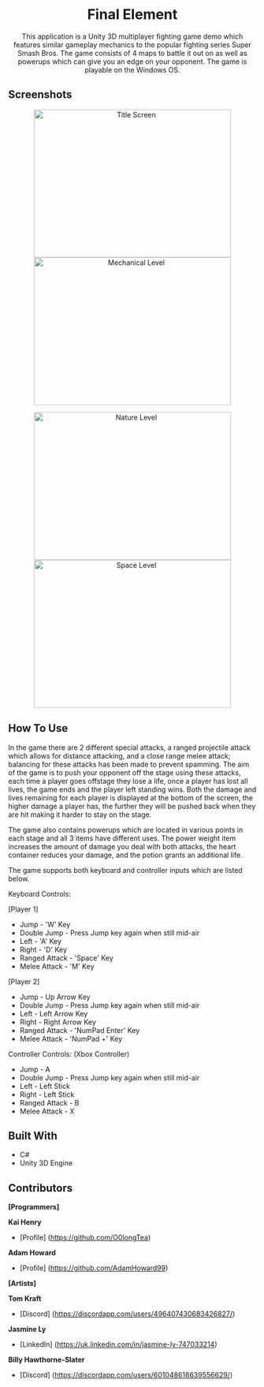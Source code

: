 <h1 align="center">Final Element</h1>
<p align="center">This application is a Unity 3D multiplayer fighting game demo which features similar gameplay mechanics to the popular fighting series Super Smash Bros. The game consists of 4 maps to battle it out on as well as powerups which can give you an edge on your opponent. The game is playable on the Windows OS.
</p>

## Screenshots
<p align="center">
  <img hspace = "10" alt ="Title Screen" src = "https://user-images.githubusercontent.com/74617187/133889296-935e0a58-b93e-4ed7-ab4d-83e0e74b4385.png" height="300" width="400" />
  <img alt ="Mechanical Level" src = "https://user-images.githubusercontent.com/74617187/133889401-f94d203e-0efa-4ddb-b03e-2716b7ae2d89.png" height = "300" width = "400"/>
</p>

<p align="center">
  <img hspace = "10" alt ="Nature Level" src = "https://user-images.githubusercontent.com/74617187/133889426-3993f477-c1d3-471c-9ddc-bee52da6b4c1.png" height="300" width="400" />
  <img alt ="Space Level" src = "https://user-images.githubusercontent.com/74617187/133889449-1ecc9bfe-91db-4a11-b34a-ca9e15dd880a.png" height = "300" width = "400"/>
</p>
  
## How To Use
In the game there are 2 different special attacks, a ranged projectile attack which allows for distance attacking, and a close range melee attack; balancing for these attacks has been made to prevent spamming. The aim of the game is to push your opponent off the stage using these attacks, each time a player goes offstage they lose a life, once a player has lost all lives, the game ends and the player left standing wins. Both the damage and lives remaining for each player is displayed at the bottom of the screen, the higher damage a player has, the further they will be pushed back when they are hit making it harder to stay on the stage.

The game also contains powerups which are located in various points in each stage and all 3 items have different uses. The power weight item increases the amount of damage you deal with both attacks, the heart container reduces your damage, and the potion grants an additional life.

The game supports both keyboard and controller inputs which are listed below.

Keyboard Controls:

[Player 1]
- Jump - 'W' Key
- Double Jump - Press Jump key again when still mid-air
- Left - 'A' Key
- Right - 'D' Key
- Ranged Attack - 'Space' Key
- Melee Attack - 'M' Key

[Player 2]
- Jump - Up Arrow Key
- Double Jump - Press Jump key again when still mid-air
- Left - Left Arrow Key
- Right - Right Arrow Key
- Ranged Attack - 'NumPad Enter' Key
- Melee Attack - 'NumPad +' Key

Controller Controls: (Xbox Controller)
- Jump - A
- Double Jump - Press Jump key again when still mid-air
- Left - Left Stick
- Right - Left Stick
- Ranged Attack - B
- Melee Attack - X

## Built With
- C#
- Unity 3D Engine

## Contributors

**[Programmers]**

**Kai Henry**
- [Profile] (https://github.com/O0longTea)

**Adam Howard**
- [Profile] (https://github.com/AdamHoward99)

**[Artists]**

**Tom Kraft**
- [Discord] (https://discordapp.com/users/496407430683426827/)

**Jasmine Ly**
- [LinkedIn] (https://uk.linkedin.com/in/jasmine-ly-747033214)

**Billy Hawthorne-Slater**
- [Discord] (https://discordapp.com/users/601048618639556629/)

